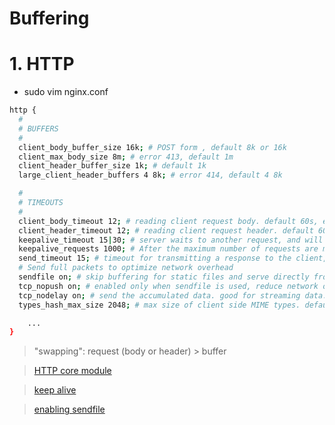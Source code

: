 # Buffering <!-- omit in toc -->

# 1. HTTP
- sudo vim nginx.conf
```sh
http {
  #
  # BUFFERS
  #
  client_body_buffer_size 16k; # POST form , default 8k or 16k
  client_max_body_size 8m; # error 413, default 1m
  client_header_buffer_size 1k; # default 1k
  large_client_header_buffers 4 8k; # error 414, default 4 8k

  #
  # TIMEOUTS
  #
  client_body_timeout 12; # reading client request body. default 60s, error 408
  client_header_timeout 12; # reading client request header. default 60s, error 408
  keepalive_timeout 15|30; # server waits to another request, and will close connection (tcp - tls) after this time, default 75s
  keepalive_requests 1000; # After the maximum number of requests are made, the connection is closed. default 1000
  send_timeout 15; # timeout for transmitting a response to the client, default 60s
  # Send full packets to optimize network overhead
  sendfile on; # skip buffering for static files and serve directly from disk, default off, sendfile_max_chunk 2m;
  tcp_nopush on; # enabled only when sendfile is used, reduce network overhead.
  tcp_nodelay on; # send the accumulated data. good for streaming data. default off.
  types_hash_max_size 2048; # max size of client side MIME types. default 512.

	...
}
```
>  "swapping":  request (body or header) > buffer

> [HTTP core module](https://nginx.org/en/docs/http/ngx_http_core_module.html)

> [keep alive](https://www.ruby-forum.com/t/what-exactly-does-keepalive-timeout-work/244801)

> [enabling sendfile](https://docs.nginx.com/nginx/admin-guide/web-server/serving-static-content/#enabling-sendfile)



